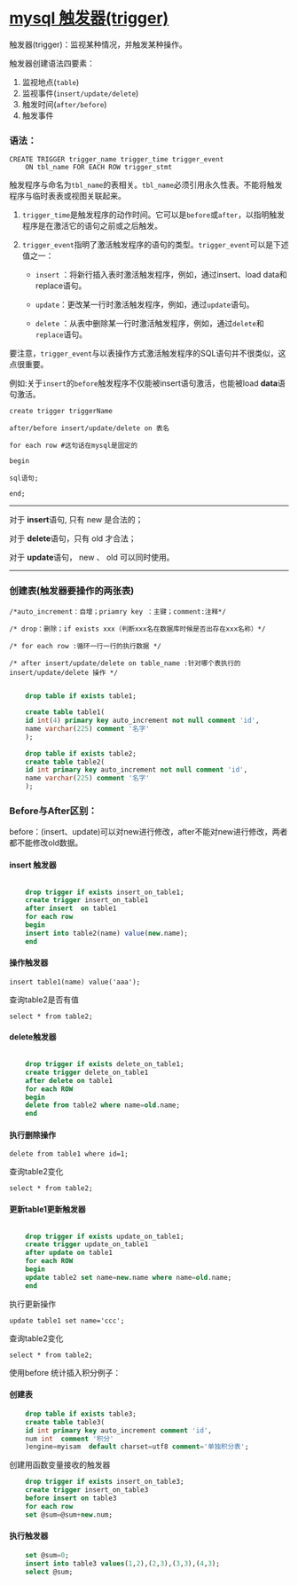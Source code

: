 # [mysql 触发器(trigger)][0]


触发器(trigger)：监视某种情况，并触发某种操作。

触发器创建语法四要素：  
1. 监视地点(`table`)   
2. 监视事件(`insert/update/delete`)   
3. 触发时间(`after/before`)   
4. 触发事件  

### 语法：

    CREATE TRIGGER trigger_name trigger_time trigger_event
        ON tbl_name FOR EACH ROW trigger_stmt

触发程序与命名为`tbl_name`的表相关。`tbl_name`必须引用永久性表。不能将触发程序与临时表表或视图关联起来。

1. `trigger_time`是触发程序的动作时间。它可以是`before`或`after`，以指明触发程序是在激活它的语句之前或之后触发。

1. `trigger_event`指明了激活触发程序的语句的类型。`trigger_event`可以是下述值之一：

    * `insert` ：将新行插入表时激活触发程序，例如，通过insert、load data和replace语句。

    * `update`：更改某一行时激活触发程序，例如，通过`update`语句。

    * `delete` ：从表中删除某一行时激活触发程序，例如，通过`delete`和`replace`语句。

要注意，`trigger_event`与以表操作方式激活触发程序的SQL语句并不很类似，这点很重要。

例如:关于`insert`的`before`触发程序不仅能被insert语句激活，也能被load **data**语句激活。

```
create trigger triggerName

after/before insert/update/delete on 表名

for each row #这句话在mysql是固定的

begin

sql语句;

end;
```
- - -

对于 **insert**语句, 只有 new 是合法的；

对于 **delete**语句，只有 old 才合法；

对于 **update**语句， new 、 old 可以同时使用。

- - -

### 创建表(触发器要操作的两张表)

```
/*auto_increment：自增；priamry key ：主键；comment:注释*/

/* drop：删除；if exists xxx（判断xxx名在数据库时候是否出存在xxx名称）*/

/* for each row :循环一行一行的执行数据 */

/* after insert/update/delete on table_name :针对哪个表执行的insert/update/delete 操作 */
```
 
```sql

    drop table if exists table1;
    
    create table table1(
    id int(4) primary key auto_increment not null comment 'id',
    name varchar(225) comment '名字'
    );
    
    drop table if exists table2;
    create table table2(
    id int primary key auto_increment not null comment 'id',
    name varchar(225) comment '名字'
    );
```

### Before与After区别：

before：(insert、update)可以对new进行修改，after不能对new进行修改，两者都不能修改old数据。

#### insert 触发器

 
```sql

    drop trigger if exists insert_on_table1;
    create trigger insert_on_table1
    after insert  on table1
    for each row
    begin
    insert into table2(name) value(new.name);
    end
```

#### 操作触发器

    insert table1(name) value('aaa');

查询table2是否有值

    select * from table2;

#### delete触发器

 
```sql

    drop trigger if exists delete_on_table1;
    create trigger delete_on_table1
    after delete on table1
    for each ROW
    begin
    delete from table2 where name=old.name;
    end
```

#### 执行删除操作

    delete from table1 where id=1;

查询table2变化

    select * from table2;

#### 更新table1更新触发器

 
```sql

    drop trigger if exists update_on_table1;
    create trigger update_on_table1
    after update on table1
    for each ROW
    begin
    update table2 set name=new.name where name=old.name;
    end
```

执行更新操作

    update table1 set name='ccc';

查询table2变化

    select * from table2;

使用before 统计插入积分例子：

#### 创建表

```sql
    drop table if exists table3;
    create table table3(
    id int primary key auto_increment comment 'id',
    num int  comment '积分'
    )engine=myisam  default charset=utf8 comment='单独积分表';
```

创建用函数变量接收的触发器

```sql
    drop trigger if exists insert_on_table3;
    create trigger insert_on_table3
    before insert on table3
    for each row 
    set @sum=@sum+new.num;
```

#### 执行触发器

```sql
    set @sum=0;
    insert into table3 values(1,2),(2,3),(3,3),(4,3);
    select @sum;
```

[0]: http://www.cnblogs.com/sztx/p/7323560.html